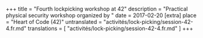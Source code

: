 +++
title = "Fourth lockpicking workshop at 42"
description = "Practical physical security workshop organized by "
date = 2017-02-20
[extra]
place = "Heart of Code (42)"
untranslated = "activités/lock-picking/session-42-4.fr.md"
translations = [
    "activités/lock-picking/session-42-4.fr.md"
]
+++
